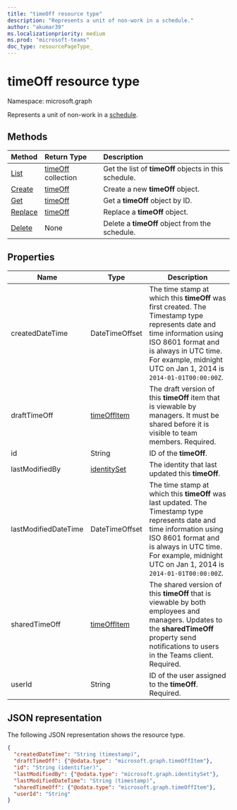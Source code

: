 ```yaml
---
title: "timeOff resource type"
description: "Represents a unit of non-work in a schedule."
author: "akumar39"
ms.localizationpriority: medium
ms.prod: "microsoft-teams"
doc_type: resourcePageType_
---
```


# timeOff resource type

Namespace: microsoft.graph

Represents a unit of non-work in a [schedule](../resources/schedule.md).

## Methods

| Method       | Return Type  |Description|
|:---------------|:--------|:----------|
|[List](../api/schedule-list-timesoff.md) | [timeOff](timeoff.md) collection | Get the list of **timeOff** objects in this schedule.|
|[Create](../api/schedule-post-timesoff.md) | [timeOff](timeoff.md) | Create a new **timeOff** object.|
|[Get](../api/timeoff-get.md) | [timeOff](timeoff.md) | Get a **timeOff** object by ID.|
|[Replace](../api/timeoff-put.md) | [timeOff](timeoff.md) | Replace a **timeOff** object.|
|[Delete](../api/timeoff-delete.md) | None | Delete a **timeOff** object from the schedule.|

## Properties
|Name          |Type           |Description                                                                                                                                      |
|--------------|---------------|-------------------------------------------------------------------------------------------------------------------------------------------------|
| createdDateTime		| DateTimeOffset        |The time stamp at which this **timeOff** was first created. The Timestamp type represents date and time information using ISO 8601 format and is always in UTC time. For example, midnight UTC on Jan 1, 2014 is `2014-01-01T00:00:00Z`. |
| draftTimeOff		| [timeOffItem](timeoffitem.md)        |The draft version of this **timeOff** item that is viewable by managers. It must be shared before it is visible to team members. Required.|
| id			| String      |ID of the **timeOff**.|
| lastModifiedBy		| [identitySet](identityset.md)        |The identity that last updated this **timeOff**. |
| lastModifiedDateTime		| DateTimeOffset        |The time stamp at which this **timeOff** was last updated. The Timestamp type represents date and time information using ISO 8601 format and is always in UTC time. For example, midnight UTC on Jan 1, 2014 is `2014-01-01T00:00:00Z`. |
| sharedTimeOff 	| [timeOffItem](timeoffitem.md)  |The shared version of this **timeOff** that is viewable by both employees and managers. Updates to the **sharedTimeOff** property send notifications to users in the Teams client. Required.|
| userId 			| String      |ID of the user assigned to the **timeOff**. Required.|

## JSON representation

The following JSON representation shows the resource type.

<!-- {
  "blockType": "resource",
  "keyProperty": "id",
  "@odata.type": "microsoft.graph.timeOff",
   "baseType":"microsoft.graph.changeTrackedEntity"
}-->

```json
{
  "createdDateTime": "String (timestamp)",
  "draftTimeOff": {"@odata.type": "microsoft.graph.timeOffItem"},
  "id": "String (identifier)",
  "lastModifiedBy": {"@odata.type": "microsoft.graph.identitySet"},
  "lastModifiedDateTime": "String (timestamp)",
  "sharedTimeOff": {"@odata.type": "microsoft.graph.timeOffItem"},
  "userId": "String"
}
```


<!-- uuid: 8fcb5dbc-d5aa-4681-8e31-b001d5168d79
2015-10-25 14:57:30 UTC -->
<!--
{
  "type": "#page.annotation",
  "description": "timeOff resource",
  "keywords": "",
  "section": "documentation",
  "tocPath": "",
  "suppressions": []
}
-->

